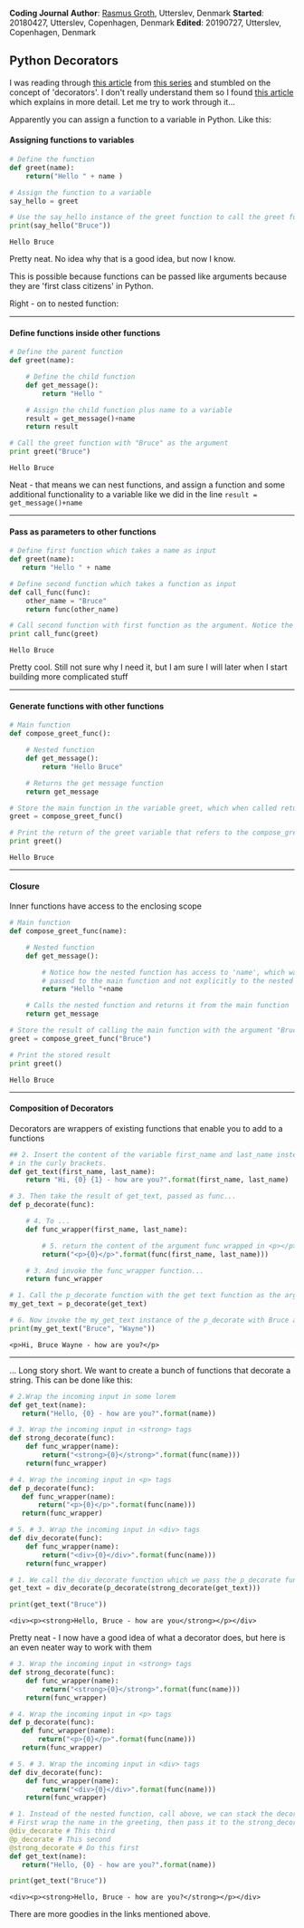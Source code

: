 **Coding Journal**
**Author**: [Rasmus Groth](https://github.com/bliiir), Utterslev, Denmark
**Started**: 20180427, Utterslev, Copenhagen, Denmark
**Edited**: 20190727, Utterslev, Copenhagen, Denmark

## Python Decorators

I was reading through [this article][1] from [this series][2] and stumbled on the concept of 'decorators'. I don't really understand them so I found [this article][3] which explains in more detail. Let me try to work through it...

Apparently you can assign a function to a variable in Python. Like this:

#### Assigning functions to variables
```python
# Define the function
def greet(name):
    return("Hello " + name )

# Assign the function to a variable
say_hello = greet

# Use the say_hello instance of the greet function to call the greet function
print(say_hello("Bruce"))
```
```
Hello Bruce
```
Pretty neat. No idea why that is a good idea, but now I know.

This is possible because functions can be passed like arguments because they are 'first class citizens' in Python.

Right - on to nested function:

---

#### Define functions inside other functions

```python
# Define the parent function
def greet(name):

    # Define the child function
    def get_message():
        return "Hello "

    # Assign the child function plus name to a variable
    result = get_message()+name
    return result

# Call the greet function with "Bruce" as the argument
print greet("Bruce")
```
```
Hello Bruce
```

Neat - that means we can nest functions, and assign a function and some additional functionality to a variable like we did in the line ```result = get_message()+name```

---

#### Pass as parameters to other functions
```python
# Define first function which takes a name as input
def greet(name):
   return "Hello " + name

# Define second function which takes a function as input
def call_func(func):
    other_name = "Bruce"
    return func(other_name)  

# Call second function with first function as the argument. Notice the greet does not have () at the end
print call_func(greet)
```
```
Hello Bruce
```
Pretty cool. Still not sure why I need it, but I am sure I will later when I start building more complicated stuff

---

#### Generate functions with other functions

```python
# Main function
def compose_greet_func():

    # Nested function
    def get_message():
        return "Hello Bruce"

    # Returns the get message function
    return get_message

# Store the main function in the variable greet, which when called returns the nested function
greet = compose_greet_func()

# Print the return of the greet variable that refers to the compose_greet_func
print greet()
```
```
Hello Bruce
```

---

#### Closure
Inner functions have access to the enclosing scope

```python
# Main function
def compose_greet_func(name):

    # Nested function
    def get_message():

        # Notice how the nested function has access to 'name', which was
        # passed to the main function and not explicitly to the nested function
        return "Hello "+name

    # Calls the nested function and returns it from the main function
    return get_message

# Store the result of calling the main function with the argument "Bruce"
greet = compose_greet_func("Bruce")

# Print the stored result
print greet()
```
```
Hello Bruce
```

---

#### Composition of Decorators
Decorators are wrappers of existing functions that enable you to add to a functions
```python
## 2. Insert the content of the variable first_name and last_name instead of the 0 and 1
# in the curly brackets.
def get_text(first_name, last_name):
    return "Hi, {0} {1} - how are you?".format(first_name, last_name)

# 3. Then take the result of get_text, passed as func...
def p_decorate(func):

    # 4. To ...
    def func_wrapper(first_name, last_name):

        # 5. return the content of the argument func wrapped in <p></p> tags
        return("<p>{0}</p>".format(func(first_name, last_name)))

    # 3. And invoke the func_wrapper function...
    return func_wrapper

# 1. Call the p_decorate function with the get text function as the argument and store the object in my_get_text
my_get_text = p_decorate(get_text)

# 6. Now invoke the my_get_text instance of the p_decorate with Bruce and Wayne as the arguments for the get function.
print(my_get_text("Bruce", "Wayne"))

```
```
<p>Hi, Bruce Wayne - how are you?</p>
```
---


... Long story short. We want to create a bunch of functions that decorate a string. This can be done like this:

```python
# 2.Wrap the incoming input in some lorem
def get_text(name):
   return("Hello, {0} - how are you?".format(name))

# 3. Wrap the incoming input in <strong> tags
def strong_decorate(func):
    def func_wrapper(name):
        return("<strong>{0}</strong>".format(func(name)))
    return(func_wrapper)

# 4. Wrap the incoming input in <p> tags
def p_decorate(func):
   def func_wrapper(name):
       return("<p>{0}</p>".format(func(name)))
   return(func_wrapper)

# 5. # 3. Wrap the incoming input in <div> tags
def div_decorate(func):
    def func_wrapper(name):
        return("<div>{0}</div>".format(func(name)))
    return(func_wrapper)

# 1. We call the div_decorate function which we pass the p_decorate function which we pass the strong_decorate function which we pass the get_text function
get_text = div_decorate(p_decorate(strong_decorate(get_text)))

print(get_text("Bruce"))
```
```
<div><p><strong>Hello, Bruce - how are you</strong></p></div>
```
Pretty neat - I now have a good idea of what a decorator does, but here is an even neater way to work with them
```python
# 3. Wrap the incoming input in <strong> tags
def strong_decorate(func):
    def func_wrapper(name):
        return("<strong>{0}</strong>".format(func(name)))
    return(func_wrapper)

# 4. Wrap the incoming input in <p> tags
def p_decorate(func):
   def func_wrapper(name):
       return("<p>{0}</p>".format(func(name)))
   return(func_wrapper)

# 5. # 3. Wrap the incoming input in <div> tags
def div_decorate(func):
    def func_wrapper(name):
        return("<div>{0}</div>".format(func(name)))
    return(func_wrapper)

# 1. Instead of the nested function, call above, we can stack the decorators using the @ sign
# First wrap the name in the greeting, then pass it to the strong_decorate function, then pass the result to the p_decorate function, then pass the result to the div_decorate function
@div_decorate # This third
@p_decorate # This second
@strong_decorate # Do this first
def get_text(name):
   return("Hello, {0} - how are you?".format(name))

print(get_text("Bruce"))
```
```
<div><p><strong>Hello, Bruce - how are you?</strong></p></div>
```


There are more goodies in the links mentioned above.

[1]: https://medium.freecodecamp.org/learning-python-from-zero-to-hero-120ea540b567
[2]: https://medium.freecodecamp.org/python-collection-of-my-favorite-articles-8469b8455939
[3]: https://www.thecodeship.com/patterns/guide-to-python-function-decorators/
